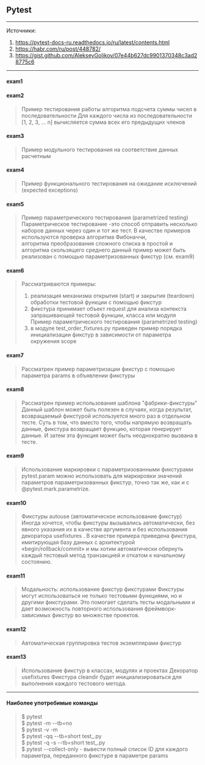 ## Pytest

---

Источники:  
1) https://pytest-docs-ru.readthedocs.io/ru/latest/contents.html
2) https://habr.com/ru/post/448782/  
3) https://gist.github.com/AlekseyGolikov/07e44b627dc9901370348c3ad28775c6  

---

#### exam1

#### exam2

> Пример тестирования работы алгоритма подсчета суммы чисел в последовательности
> Для каждого числа из последовательности [1, 2, 3, ... n] вычисляется сумма всех его предыдущих членов

#### exam3

> Пример модульного тестирования на соответствие данных расчетным

#### exam4

> Пример функционального тестирования на ожидание исключений 
> (expected exceptions)

#### exam5

> Пример параметрического тестирования (parametrized testing)
> Параметрическое тестирование -это способ отправить несколько наборов данных 
> через один и тот же тест.
> В качестве примеров используются проверка алгоритма Фибоначчи,  
> алгоритма преобразования сложного списка в простой  и алгоритма скользящего среднего
> данный пример может быть реализован с помощью параметризованных фикстур (см. exam9)

#### exam6

> Рассматриваются примеры:
> 1) реализация механизма открытия (start) и закрытия (teardown) обработки тестовой функции с помощью фикстур  
> 2) фикстура принимает объект request для анализа контекста запрашивающей тестовой функции, класса или модуля  
Пример параметрического тестирования (parametrized testing)
> 3) в модуле test_order_fixtures.py приведен пример порядка инициализации фикстур в зависимости от параметра окружения scope  

#### exam7

> Рассматрен пример параметризации фикстур с помощью параметра params в объявлении фикстуры

#### exam8

> Рассматрен пример использования шаблона "фабрики-фикстуры" 
> Данный шаблон может быть полезен в случаях, когда результат, возвращаемый фикстурой
> используется много раз в отдельном тесте. 
> Суть в том, что вместо того, чтобы напрямую возвращать данные, фикстура возвращает функцию, 
> которая генерирует данные. И затем эта функция может быть неоднократно вызвана в тесте.

#### exam9
> Использование маркировки с параметризованными фикстурами
> pytest.param можно использовать для маркировки значений параметров параметризованных фикстур, 
> точно так же, как и с @pytest.mark.parametrize.

#### exam10
> Фикстуры autouse (автоматическое использование фикстур)
    Иногда хочется, чтобы фикстуры вызывались автоматически, без явного указания их в качестве аргумента 
    и без использования декоратора usefixtures . В качестве примера приведена фикстура, имитирующая базу данных 
    с архитектурой «begin/rollback/commit» и мы хотим автоматически обернуть каждый тестовый метод транзакцией 
    и откатом к начальному состоянию. 

#### exam11
> Модальность: использование фикстур фикстурами
> Фикстуры могут использоваться не только тестовыми функциями, но и другими фикстурами. 
> Это помогает cделать тесты модальными и дает возможность повторного использования 
> фреймворк-зависимых фикстур во множестве проектов.

#### exam12
> Автоматическая группировка тестов экземплярами фикстур

#### exam13
> Использование фикстур в классах, модулях и проектах
> Декоратор usefixtures
> Фикстура cleandir будет инициализироваться для выполнения каждого тестового метода.
---

#### Наиболее употребимые команды
> $ pytest  
> $ pytest -m <MARKEXP> --tb=no  
> $ pytest -v -m <MARKEXP>  
> $ pytest -qq --tb=short test_<MODULE>.py  
> $ pytest -q -s --tb=short test_<MODULE>.py  
> $ pytest --collect-only - вывести полный список ID для каждого параметра, переданного фикстуре в параметре params

